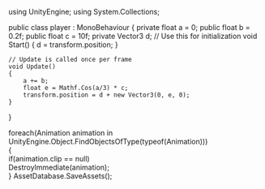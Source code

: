 using UnityEngine;
using System.Collections;

public class player : MonoBehaviour
{
    private float a = 0;
    public float b = 0.2f;
    public float c = 10f;
    private Vector3 d;
    // Use this for initialization
    void Start()
    {
        d = transform.position;
    }

    // Update is called once per frame
    void Update()
    {
        a += b;
        float e = Mathf.Cos(a/3) * c;
        transform.position = d + new Vector3(0, e, 0);
    }
}

 foreach(Animation animation in UnityEngine.Object.FindObjectsOfType(typeof(Animation)))  
            {  
                if(animation.clip == null)  
                    DestroyImmediate(animation);  
            }
AssetDatabase.SaveAssets();  